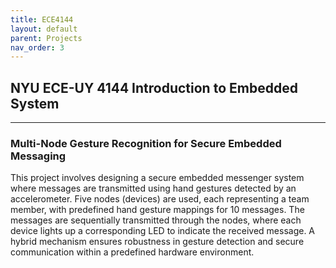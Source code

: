 ```yaml
---
title: ECE4144
layout: default
parent: Projects
nav_order: 3
---
```


## NYU ECE-UY 4144 Introduction to Embedded System  

---
### Multi-Node Gesture Recognition for Secure Embedded Messaging  

This project involves designing a secure embedded messenger system where messages are transmitted using hand gestures detected by an accelerometer. Five nodes (devices) are used, each representing a team member, with predefined hand gesture mappings for 10 messages. The messages are sequentially transmitted through the nodes, where each device lights up a corresponding LED to indicate the received message. A hybrid mechanism ensures robustness in gesture detection and secure communication within a predefined hardware environment.  

